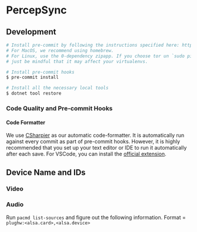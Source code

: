 # PercepSync

## Development

```bash
# Install pre-commit by following the instructions specified here: https://pre-commit.com/#install
# For MacOS, we recommend using homebrew.
# For Linux, use the 0-dependency zipapp. If you choose tor un `sudo pip install pre-commit` instead,
# just be mindful that it may affect your virtualenvs.

# Install pre-commit hooks
$ pre-commit install

# Install all the necessary local tools
$ dotnet tool restore
```

### Code Quality and Pre-commit Hooks

#### Code Formatter

We use [CSharpier](https://csharpier.com/) as our automatic code-formatter. It is automatically run against every commit as part of pre-commit hooks. However, it is highly recommended that you set up your text editor or IDE to run it automatically after each save. For VSCode, you can install the [official extension](https://marketplace.visualstudio.com/items?itemName=csharpier.csharpier-vscode).

## Device Name and IDs

### Video

### Audio

Run `pacmd list-sources` and figure out the following information.
Format = `plughw:<alsa.card>,<alsa.device>`
